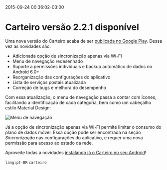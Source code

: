 2015-09-24 00:36:02-03:00
# Carteiro versão 2.2.1 disponível

Uma nova versão do Carteiro acaba de ser [publicada no Google Play](https://play.google.com/store/apps/details?id=com.rbardini.carteiro). Dessa vez as novidades são:

- Adicionada opção de sincronização apenas via Wi-Fi
- Menu de navegação redesenhado
- Suporte a permissões individuais e backup automático de dados no Android 6.0+
- Reorganização das configurações do aplicativo
- Lista de serviços postais atualizada
- Correção de bugs e melhora do desempenho

Com essa atualização, o menu de navegação passa a contar com ícones, facilitando a identificação de cada categoria, bem como um cabeçalho estilo Material Design:

![Menu de navegação](/img/carteiro/navigation-drawer.png)

Já a opção de sincronização apenas via Wi-Fi permite limitar o consumo do plano de dados móvel. Essa opção pode ser encontrada na seção _Sincronização_ nas configurações do aplicativo, e requer uma nova permissão para acesso ao estado da rede.

Aproveite todas a novidades [instalando já o Carteiro no seu Android](https://play.google.com/store/apps/details?id=com.rbardini.carteiro)!

`lang:pt-BR` `carteiro`
